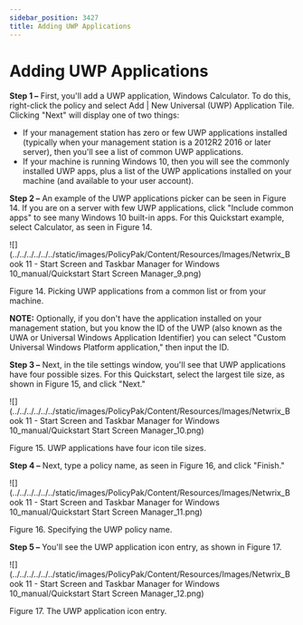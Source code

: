 ```yaml
---
sidebar_position: 3427
title: Adding UWP Applications
---
```


# Adding UWP Applications

**Step 1 –** First, you'll add a UWP application, Windows Calculator. To do this, right-click the policy and select Add | New Universal (UWP) Application Tile. Clicking "Next" will display one of two things:

* If your management station has zero or few UWP applications installed (typically when your management station is a 2012R2 2016 or later server), then you'll see a list of common UWP applications.
* If your machine is running Windows 10, then you will see the commonly installed UWP apps, plus a list of the UWP applications installed on your machine (and available to your user account).

**Step 2 –** An example of the UWP applications picker can be seen in Figure 14. If you are on a server with few UWP applications, click "Include common apps" to see many Windows 10 built-in apps. For this Quickstart example, select Calculator, as seen in Figure 14.

![](../../../../../../static/images/PolicyPak/Content/Resources/Images/Netwrix_Book 11 - Start Screen and Taskbar Manager for Windows 10_manual/Quickstart Start Screen Manager_9.png)

Figure 14. Picking UWP applications from a common list or from your machine.

**NOTE:** Optionally, if you don't have the application installed on your management station, but you know the ID of the UWP (also known as the UWA or Universal Windows Application Identifier) you can select "Custom Universal Windows Platform application," then input the ID.

**Step 3 –** Next, in the tile settings window, you'll see that UWP applications have four possible sizes. For this Quickstart, select the largest tile size, as shown in Figure 15, and click "Next."

![](../../../../../../static/images/PolicyPak/Content/Resources/Images/Netwrix_Book 11 - Start Screen and Taskbar Manager for Windows 10_manual/Quickstart Start Screen Manager_10.png)

Figure 15. UWP applications have four icon tile sizes.

**Step 4 –** Next, type a policy name, as seen in Figure 16, and click "Finish."

![](../../../../../../static/images/PolicyPak/Content/Resources/Images/Netwrix_Book 11 - Start Screen and Taskbar Manager for Windows 10_manual/Quickstart Start Screen Manager_11.png)

Figure 16. Specifying the UWP policy name.

**Step 5 –** You'll see the UWP application icon entry, as shown in Figure 17.

![](../../../../../../static/images/PolicyPak/Content/Resources/Images/Netwrix_Book 11 - Start Screen and Taskbar Manager for Windows 10_manual/Quickstart Start Screen Manager_12.png)

Figure 17. The UWP application icon entry.